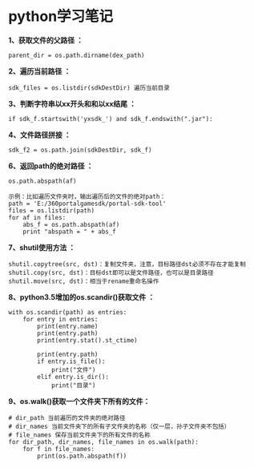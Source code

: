 # python学习笔记

**1、获取文件的父路径 ：**

    parent_dir = os.path.dirname(dex_path)

**2、遍历当前路径 ：**

    sdk_files = os.listdir(sdkDestDir) 遍历当前目录

**3、判断字符串以xx开头和和以xx结尾 ：**

    if sdk_f.startswith('yxsdk_') and sdk_f.endswith(".jar"):

**4、文件路径拼接 ：**

    sdk_f2 = os.path.join(sdkDestDir, sdk_f)

**6、返回path的绝对路径 ：**

    os.path.abspath(af)

    示例：比如遍历文件夹时，输出遍历后的文件的绝对path：
    path = 'E:/360portalgamesdk/portal-sdk-tool'
    files = os.listdir(path)
    for af in files:
        abs_f = os.path.abspath(af)
        print "abspath = " + abs_f

**7、shutil使用方法 ：**

    shutil.copytree(src, dst)：复制文件夹，注意，目标路径dst必须不存在才能复制
    shutil.copy(src, dst)：目标dst即可以是文件路径，也可以是目录路径
    shutil.move(src, dst)：相当于rename重命名操作

**8、python3.5增加的os.scandir()获取文件 ：**

    with os.scandir(path) as entries:
        for entry in entries:
            print(entry.name)
            print(entry.path)
            print(entry.stat().st_ctime)

            print(entry.path)
            if entry.is_file():
                print("文件")
            elif entry.is_dir():
                print("目录")

**9、os.walk()获取一个文件夹下所有的文件：**

    # dir_path 当前遍历的文件夹的绝对路径
    # dir_names 当前文件夹下的所有子文件夹的名称（仅一层，孙子文件夹不包括）
    # file_names 保存当前文件夹下的所有文件的名称
    for dir_path, dir_names, file_names in os.walk(path):
        for f in file_names:
            print(os.path.abspath(f))